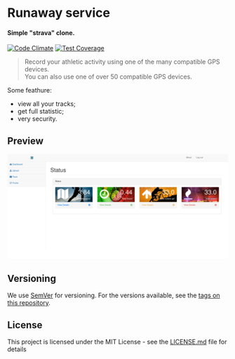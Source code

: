 # Runaway service

#### Simple "strava" clone.

[![Code Climate](https://codeclimate.com/github/IgorPolyakov/runaway/badges/gpa.svg)](https://codeclimate.com/github/IgorPolyakov/runaway)
[![Test Coverage](https://codeclimate.com/github/IgorPolyakov/runaway/badges/coverage.svg)](https://codeclimate.com/github/IgorPolyakov/runaway/coverage)

>Record your athletic activity using one of the many compatible GPS devices.   
>You can also use one of over 50 compatible GPS devices.   

Some feathure:

* view all your tracks;
* get full statistic;
* very security.

## Preview

![alt text](https://github.com/IgorPolyakov/runaway/raw/84ff93b9a52b5789a08d360679410478d4f44b52/pic/dashboard.png)

## Versioning

We use [SemVer](http://semver.org/) for versioning. For the versions available, see the [tags on this repository](https://github.com/your/project/tags).


## License

This project is licensed under the MIT License - see the [LICENSE.md](LICENSE.md) file for details

